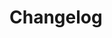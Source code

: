# Changelog <a href="https://www.eblasoft.com.tr/espocrm-extension-page/espocrm-i-frame-field" target="_blank" id="ext-version" data-id="636cc88fe277a3f69"></a>

<div class="change-log-wrapper" data-id="636cc88fe277a3f69"></div>